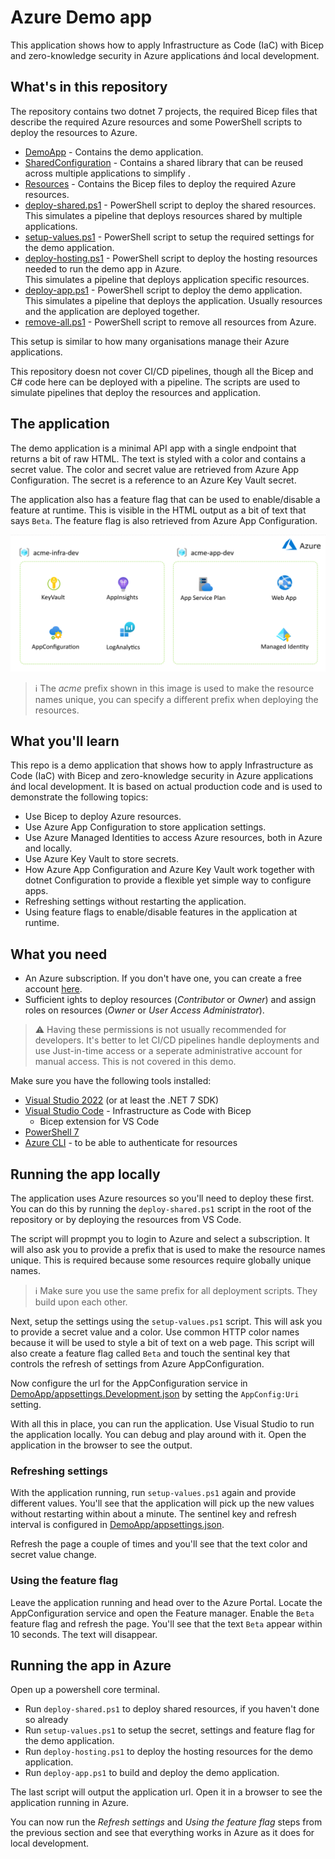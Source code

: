 ﻿# Azure Demo app

This application shows how to apply Infrastructure as Code (IaC) with Bicep and zero-knowledge security in Azure applications ánd local development.

## What's in this repository

The repository contains two dotnet 7 projects, the required Bicep files that describe the required Azure resources and some PowerShell scripts to deploy the resources to Azure.

* [DemoApp](DemoApp) - Contains the demo application.
* [SharedConfiguration](SharedConfiguration) - Contains a shared library that can be reused across multiple applications to simplify .
* [Resources](Resources) - Contains the Bicep files to deploy the required Azure resources.
* [deploy-shared.ps1](deploy-shared.ps1) - PowerShell script to deploy the shared resources.  
  This simulates a pipeline that deploys resources shared by multiple applications.
* [setup-values.ps1](setup-values.ps1) - PowerShell script to setup the required settings for the demo application.  
* [deploy-hosting.ps1](deploy-hosting.ps1) - PowerShell script to deploy the hosting resources
  needed to run the demo app in Azure.  
  This simulates a pipeline that deploys application specific resources.
* [deploy-app.ps1](deploy-app.ps1) - PowerShell script to deploy the demo application.  
  This simulates a pipeline that deploys the application. Usually resources and the application are deployed together.
* [remove-all.ps1](remove-all.ps1) - PowerShell script to remove all resources from Azure.

This setup is similar to how many organisations manage their Azure applications. 

This repository doesn not cover CI/CD pipelines, though all the Bicep and C# code here can be deployed with a pipeline. The scripts are used to simulate pipelines that deploy the resources and application.

## The application

The demo application is a minimal API app with a single endpoint that returns a bit of raw HTML. The text is styled with a color and contains a secret value. 
The color and secret value are retrieved from Azure App Configuration. The secret is a reference to an Azure Key Vault secret. 

The application also has a feature flag that can be used to enable/disable a feature at runtime. This is visible in the HTML output as a bit of text that says `Beta`. The feature flag is also retrieved from Azure App Configuration.

![Azure resources](./Docs/Resources.png)

> ℹ️ The *acme* prefix shown in this image is used to make the resource names unique, you can specify a different prefix when deploying the resources.

## What you'll learn

This repo is a demo application that shows how to apply Infrastructure as Code (IaC) with Bicep and zero-knowledge security in Azure applications ánd local development. It is based on actual production code and is used to demonstrate the following topics:

* Use Bicep to deploy Azure resources.
* Use Azure App Configuration to store application settings.
* Use Azure Managed Identities to access Azure resources, both in Azure and locally.
* Use Azure Key Vault to store secrets.
* How Azure App Configuration and Azure Key Vault work together with dotnet Configuration to provide a flexible yet simple way to configure apps.
* Refreshing settings without restarting the application.
* Using feature flags to enable/disable features in the application at runtime.

## What you need

* An Azure subscription. If you don't have one, you can create a free account [here](https://azure.microsoft.com/en-us/free/).
* Sufficient ights to deploy resources (*Contributor* or *Owner*) and assign roles on resources (*Owner* or *User Access Administrator*).

> ⚠️ Having these permissions is not usually recommended for developers. It's better to let CI/CD pipelines handle deployments and use Just-in-time access or a seperate administrative account for manual access. This is not covered in this demo.

Make sure you have the following tools installed:

* [Visual Studio 2022](https://visualstudio.microsoft.com/downloads/) (or at least the .NET 7 SDK)
* [Visual Studio Code](https://code.visualstudio.com/download) - Infrastructure as Code with Bicep
  * Bicep extension for VS Code
* [PowerShell 7](https://learn.microsoft.com/en-us/powershell/scripting/install/installing-powershell-on-windows?view=powershell-7.3)
* [Azure CLI](https://learn.microsoft.com/en-us/cli/azure/install-azure-cli) - to be able to authenticate for resources


## Running the app locally

The application uses Azure resources so you'll need to deploy these first. You can do this by running the `deploy-shared.ps1` script in the root of the repository or by deploying the resources from VS Code.

The script will propmpt you to login to Azure and select a subscription. It will also ask you to provide a prefix that is used to make the resource names unique. This is required because some resources require globally unique names.

> ℹ️ Make sure you use the same prefix for all deployment scripts. They build upon each other.

Next, setup the settings using the `setup-values.ps1` script. This will ask you to provide a secret value and a color. Use common HTTP color names because it will be used to style a bit of text on a web page.
This script will also create a feature flag called `Beta` and touch the sentinal key that controls the refresh of settings from Azure AppConfiguration.

Now configure the url for the AppConfiguration service in [DemoApp/appsettings.Development.json](DemoApp/appsettings.Development.json) by setting the `AppConfig:Uri` setting.

With all this in place, you can run the application. Use Visual Studio to run the application locally. You can debug and play around with it. Open the application in the browser to see the output.

### Refreshing settings

With the application running, run `setup-values.ps1` again and provide different values. You'll see that the application will pick up the new values without restarting within about a minute. The sentinel key and refresh interval is configured in [DemoApp/appsettings.json](DemoApp/appsettings.Development.json).

Refresh the page a couple of times and you'll see that the text color and secret value change. 

### Using the feature flag

Leave the application running and head over to the Azure Portal. Locate the AppConfiguration service and open the Feature manager. Enable the `Beta` feature flag and refresh the page. You'll see that the text `Beta` appear within 10 seconds. The text will disappear.

## Running the app in Azure

Open up a powershell core terminal. 
* Run `deploy-shared.ps1` to deploy shared resources, if you haven't done so already
* Run `setup-values.ps1` to setup the secret, settings and feature flag for the demo application.
* Run `deploy-hosting.ps1` to deploy the hosting resources for the demo application. 
* Run `deploy-app.ps1` to build and deploy the demo application.

The last script will output the application url. Open it in a browser to see the application running in Azure.	

You can now run the *Refresh settings* and *Using the feature flag* steps from the previous section and see that everything works in Azure as it does for local development.
